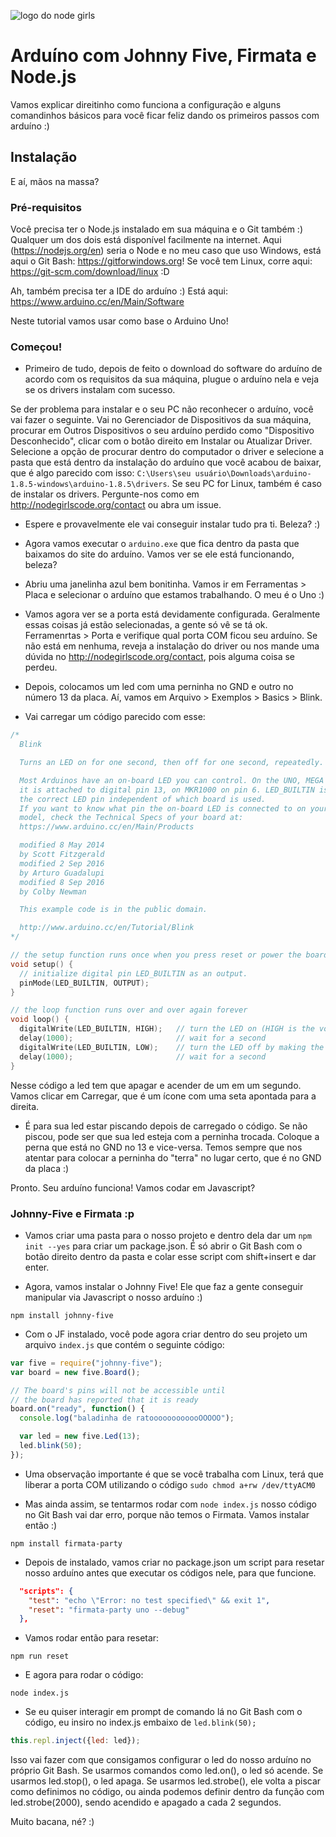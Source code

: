 ![logo do node girls](https://i.imgur.com/4QATtIp.png)

# Arduíno com Johnny Five, Firmata e Node.js

Vamos explicar direitinho como funciona a configuração e alguns comandinhos básicos para você ficar feliz dando os primeiros passos com arduíno :)

## Instalação

E aí, mãos na massa?

### Pré-requisitos

Você precisa ter o Node.js instalado em sua máquina e o Git também :) Qualquer um dos dois está disponível facilmente na internet. Aqui (https://nodejs.org/en) seria o Node e no meu caso que uso Windows, está aqui o Git Bash: https://gitforwindows.org! Se você tem Linux, corre aqui: https://git-scm.com/download/linux :D

Ah, também precisa ter a IDE do arduíno :) Está aqui: https://www.arduino.cc/en/Main/Software

Neste tutorial vamos usar como base o Arduino Uno!

### Começou!

* Primeiro de tudo, depois de feito o download do software do arduíno de acordo com os requisitos da sua máquina, plugue o arduíno nela e veja se os drivers instalam com sucesso.

Se der problema para instalar e o seu PC não reconhecer o arduíno, você vai fazer o seguinte. Vai no Gerenciador de Dispositivos da sua máquina, procurar em Outros Dispositivos o seu arduíno perdido como "Dispositivo Desconhecido", clicar com o botão direito em Instalar ou Atualizar Driver. Selecione a opção de procurar dentro do computador o driver e selecione a pasta que está dentro da instalação do arduíno que você acabou de baixar, que é algo parecido com isso: `C:\Users\seu usuário\Downloads\arduino-1.8.5-windows\arduino-1.8.5\drivers`. Se seu PC for Linux, também é caso de instalar os drivers. Pergunte-nos como em http://nodegirlscode.org/contact ou abra um issue.

* Espere e provavelmente ele vai conseguir instalar tudo pra ti. Beleza? :)

* Agora vamos executar o `arduino.exe` que fica dentro da pasta que baixamos do site do arduíno. Vamos ver se ele está funcionando, beleza?

* Abriu uma janelinha azul bem bonitinha. Vamos ir em Ferramentas > Placa e selecionar o arduíno que estamos trabalhando. O meu é o Uno :)

* Vamos agora ver se a porta está devidamente configurada. Geralmente essas coisas já estão selecionadas, a gente só vê se tá ok. Ferramenrtas > Porta e verifique qual porta COM ficou seu arduíno. Se não está em nenhuma, reveja a instalação do driver ou nos mande uma dúvida no http://nodegirlscode.org/contact, pois alguma coisa se perdeu.

* Depois, colocamos um led com uma perninha no GND e outro no número 13 da placa. Aí, vamos em Arquivo > Exemplos > Basics > Blink.

* Vai carregar um código parecido com esse:

```c
/*
  Blink

  Turns an LED on for one second, then off for one second, repeatedly.

  Most Arduinos have an on-board LED you can control. On the UNO, MEGA and ZERO
  it is attached to digital pin 13, on MKR1000 on pin 6. LED_BUILTIN is set to
  the correct LED pin independent of which board is used.
  If you want to know what pin the on-board LED is connected to on your Arduino
  model, check the Technical Specs of your board at:
  https://www.arduino.cc/en/Main/Products

  modified 8 May 2014
  by Scott Fitzgerald
  modified 2 Sep 2016
  by Arturo Guadalupi
  modified 8 Sep 2016
  by Colby Newman

  This example code is in the public domain.

  http://www.arduino.cc/en/Tutorial/Blink
*/

// the setup function runs once when you press reset or power the board
void setup() {
  // initialize digital pin LED_BUILTIN as an output.
  pinMode(LED_BUILTIN, OUTPUT);
}

// the loop function runs over and over again forever
void loop() {
  digitalWrite(LED_BUILTIN, HIGH);   // turn the LED on (HIGH is the voltage level)
  delay(1000);                       // wait for a second
  digitalWrite(LED_BUILTIN, LOW);    // turn the LED off by making the voltage LOW
  delay(1000);                       // wait for a second
}
```
Nesse código a led tem que apagar e acender de um em um segundo. Vamos clicar em Carregar, que é um ícone com uma seta apontada para a direita.

* É para sua led estar piscando depois de carregado o código. Se não piscou, pode ser que sua led esteja com a perninha trocada. Coloque a perna que está no GND no 13 e vice-versa. Temos sempre que nos atentar para colocar a perninha do "terra" no lugar certo, que é no GND da placa :)

Pronto. Seu arduíno funciona! Vamos codar em Javascript?

### Johnny-Five e Firmata :p

* Vamos criar uma pasta para o nosso projeto e dentro dela dar um ```npm init --yes``` para criar um package.json. É só abrir o Git Bash com o botão direito dentro da pasta e colar esse script com shift+insert e dar enter.

* Agora, vamos instalar o Johnny Five! Ele que faz a gente conseguir manipular via Javascript o nosso arduíno :)

`npm install johnny-five`

* Com o JF instalado, você pode agora criar dentro do seu projeto um arquivo ```index.js``` que contém o seguinte código:

```js
var five = require("johnny-five");
var board = new five.Board();

// The board's pins will not be accessible until
// the board has reported that it is ready
board.on("ready", function() {
  console.log("baladinha de ratoooooooooooOOOOO");

  var led = new five.Led(13);
  led.blink(50);
});
```

* Uma observação importante é que se você trabalha com Linux, terá que liberar a porta COM utilizando o código `sudo chmod a+rw /dev/ttyACM0`

* Mas ainda assim, se tentarmos rodar com `node index.js` nosso código no Git Bash vai dar erro, porque não temos o Firmata. Vamos instalar então :)

`npm install firmata-party`

* Depois de instalado, vamos criar no package.json um script para resetar nosso arduíno antes que executar os códigos nele, para que funcione.

```json
  "scripts": {
    "test": "echo \"Error: no test specified\" && exit 1",
    "reset": "firmata-party uno --debug"
  },
```
  
* Vamos rodar então para resetar:

`npm run reset`

* E agora para rodar o código:

`node index.js`

* Se eu quiser interagir em prompt de comando lá no Git Bash com o código, eu insiro no index.js embaixo de `led.blink(50);`

```js
this.repl.inject({led: led}); 
```

Isso vai fazer com que consigamos configurar o led do nosso arduíno no próprio Git Bash. Se usarmos comandos como led.on(), o led só acende. Se usarmos led.stop(), o led apaga. Se usarmos led.strobe(), ele volta a piscar como definimos no código, ou ainda podemos definir dentro da função com led.strobe(2000), sendo acendido e apagado a cada 2 segundos.

Muito bacana, né? :)

